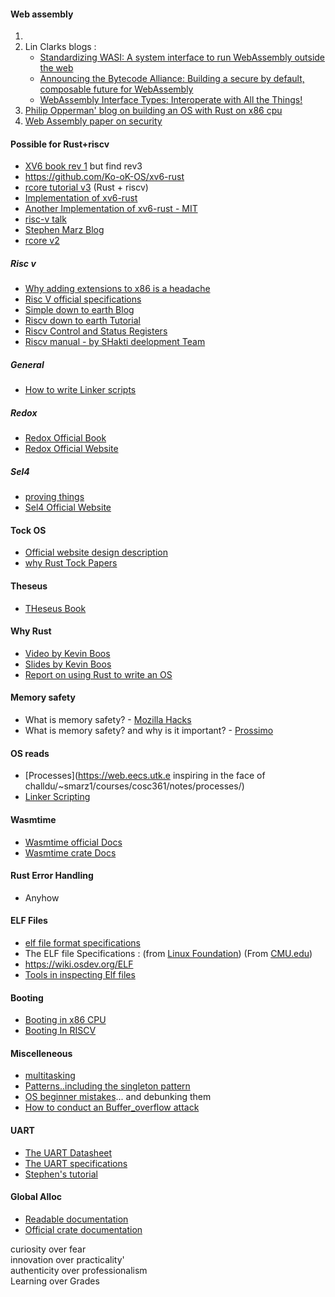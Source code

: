 #### Web assembly 
1. 
2. Lin Clarks blogs :
   - [Standardizing WASI: A system interface to run WebAssembly outside the web](https://hacks.mozilla.org/2019/03/standardizing-wasi-a-webassembly-system-interface/)
   - [Announcing the Bytecode Alliance: Building a secure by default, composable future for WebAssembly](https://hacks.mozilla.org/2019/11/announcing-the-bytecode-alliance/)
   - [WebAssembly Interface Types: Interoperate with All the Things!](https://hacks.mozilla.org/2019/08/webassembly-interface-types/)
3. [Philip Opperman' blog on building an OS with Rust on x86 cpu](https://os.phil-opp.com/)
4. [Web Assembly paper on security](https://www.usenix.org/system/files/sec20-lehmann.pdf)





#### Possible for Rust+riscv
- [XV6 book rev 1](https://pdos.csail.mit.edu/6.828/2020/xv6/book-riscv-rev1.pdf) but find rev3
- https://github.com/Ko-oK-OS/xv6-rust
- [rcore tutorial v3](http://rcore-os.cn/rCore-Tutorial-Book-v3/index.html) (Rust + riscv)
- [Implementation of xv6-rust](https://github.com/Jaic1/xv6-riscv-rust)
- [Another Implementation of xv6-rust - MIT ](https://github.com/mit-pdos/xv6-riscv)
- [risc-v talk](https://www.infoq.com/presentations/risc-v-future/)
- [Stephen Marz Blog](http://osblog.stephenmarz.com/index.html)
- [rcore v2](http://rcore-os.cn/rCore_tutorial_doc/)

##### Risc v
- [Why adding extensions to x86 is a headache](https://www.anandtech.com/show/3593)
- [Risc V official specifications](https://riscv.org/technical/specifications/)
- [Simple down to earth Blog](https://danielmangum.com/categories/risc-v-bytes/)
- [Riscv down to earth Tutorial](https://smist08.wordpress.com/2019/09/06/introducing-risc-v/)
- [Riscv Control and Status Registers](https://book.rvemu.app/hardware-components/03-csrs.html)
- [Riscv manual - by SHakti deelopment Team](https://shakti.org.in/docs/risc-v-asm-manual.pdf)

##### General
- [How to write Linker scripts](https://sourceware.org/binutils/docs/ld/Scripts.html)

##### Redox
- [Redox Official Book](https://doc.redox-os.org/book/ch00-00-introduction.html) 
- [Redox Official Website](https://www.redox-os.org/)


##### Sel4
- [proving things](https://twanvl.nl/blog/agda/sorting)
- [Sel4 Official Website](https://sel4.systems/)

#### Tock OS
- [Official website design description](https://www.tockos.org/documentation/design)
- [why Rust Tock Papers](http://www.amitlevy.com/papers/tock-plos2015.pdf)

#### Theseus
- [THeseus Book](https://www.theseus-os.com/Theseus/book/index.html)

#### Why Rust
- [Video by Kevin Boos](https://youtu.be/mmJiwscpB4o)
- [Slides by Kevin Boos](https://docs.google.com/presentation/d/e/2PACX-1vQYomAnfTNucuCqYgNkPaxpIdrhPxil9Qzle_6-xd7TYfdEBlgML0B3vztdNC2odwc25dLzW3XsithZ/pub?start=false&loop=false)
- [Report on using Rust to write an OS](https://scialex.github.io/reenix.pdf)

#### Memory safety
- What is memory safety? - [Mozilla Hacks](https://hacks.mozilla.org/2019/01/fearless-security-memory-safety/)
- What is memory safety? and why is it important? - [Prossimo](https://www.memorysafety.org/docs/memory-safety/#fn:1)


#### OS reads
- [Processes](https://web.eecs.utk.e inspiring in the face of challdu/~smarz1/courses/cosc361/notes/processes/)
- [Linker Scripting](http://bravegnu.org/gnu-eprog/lds.html)

#### Wasmtime
- [Wasmtime official Docs](https://docs.wasmtime.dev/introduction.html)
- [Wasmtime crate Docs](https://docs.rs/wasmtime/latest/wasmtime/)

#### Rust Error Handling
- Anyhow

#### ELF Files
- [elf file format specifications](https://osblog.stephenmarz.com/files/elf.pdf)
- The ELF file Specifications : (from [Linux Foundation](https://refspecs.linuxfoundation.org/elf/elf.pdf)) (From [CMU.edu](https://www.cs.cmu.edu/afs/cs/academic/class/15213-f00/docs/elf.pdf))
- https://wiki.osdev.org/ELF
- [Tools in inspecting Elf files](https://linuxhint.com/understanding_elf_file_format/)

#### Booting
- [Booting in x86 CPU](https://os.phil-opp.com/minimal-rust-kernel/#the-boot-process)
- [Booting In RISCV](https://osblog.stephenmarz.com/ch1.html)

#### Miscelleneous
- [multitasking](https://os.phil-opp.com/async-await/)
- [Patterns..including the singleton pattern](https://refactoring.guru/design-patterns)
- [OS beginner mistakes](https://wiki.osdev.org/Beginner_Mistakes#Is_there_a_tutorial_on....3F)... and debunking them
- [How to conduct an Buffer_overflow attack](https://samsclass.info/127/proj/p3-lbuf1.htm)

#### UART
- [The UART Datasheet](http://caro.su/msx/ocm_de1/16550.pdf)
- [The UART specifications](https://www.lammertbies.nl/comm/info/serial-uart)
- [Stephen's tutorial](https://osblog.stephenmarz.com/ch2.html)

#### Global Alloc
- [Readable documentation](https://web.mit.edu/rust-lang_v1.25/arch/amd64_ubuntu1404/share/doc/rust/html/unstable-book/language-features/global-allocator.html)
- [Official crate documentation](https://doc.rust-lang.org/std/alloc/trait.GlobalAlloc.html)


curiosity over fear  
innovation over practicality'     
authenticity over professionalism   
Learning over Grades  
